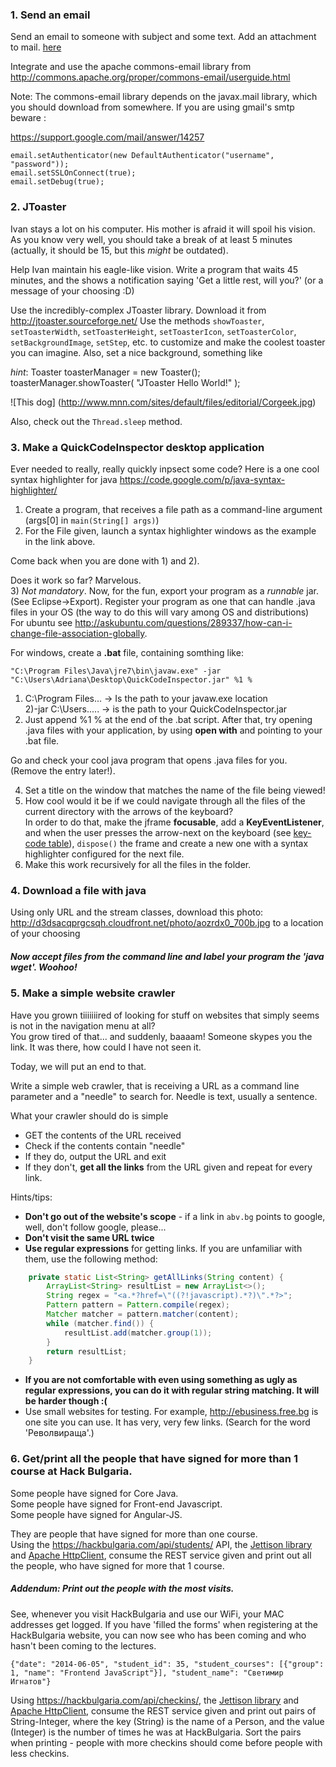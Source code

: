 ### 1. Send an email

Send an email to someone with subject and some text. Add an attachment to mail.  [here](http://d3dsacqprgcsqh.cloudfront.net/photo/azbW3zq_460sa_v1.gif)

Integrate and use the apache commons-email library from http://commons.apache.org/proper/commons-email/userguide.html

Note: The commons-email library depends on the javax.mail library, which you should download from somewhere. 
If you are using gmail's smtp beware :

https://support.google.com/mail/answer/14257
```
email.setAuthenticator(new DefaultAuthenticator("username", "password"));
email.setSSLOnConnect(true);
email.setDebug(true);
```

### 2. JToaster

Ivan stays a lot on his computer. His mother is afraid it will spoil his vision.
As you know very well, you should take a break of at least 5 minutes (actually, it should be 15, but this *might* be outdated).

Help Ivan maintain his eagle-like vision. Write a program that waits 45 minutes, and the shows a notification saying 'Get a little rest, will you?' (or a message of your choosing :D) 

Use the incredibly-complex JToaster library. Download it from http://jtoaster.sourceforge.net/
Use the methods `showToaster`, `setToasterWidth`, `setToasterHeight`, `setToasterIcon`, `setToasterColor`, `setBackgroundImage`, `setStep`, etc. to customize and make the coolest toaster you can imagine. Also, set a nice background, something like

*hint*: Toaster toasterManager = new Toaster();
toasterManager.showToaster( "JToaster Hello World!" );

![This dog] (http://www.mnn.com/sites/default/files/editorial/Corgeek.jpg)

  
Also, check out the `Thread.sleep` method.


### 3. Make a QuickCodeInspector desktop application

Ever needed to really, really quickly inpsect some code?
Here is a one cool syntax highlighter for java https://code.google.com/p/java-syntax-highlighter/  

1) Create a program, that receives a file path as a command-line argument (args[0] in `main(String[] args)`)  
2) For the File given, launch a syntax highlighter windows as the example in the link above.  

Come back when you are done with 1) and 2).   

Does it work so far? Marvelous.   
3) *Not mandatory*. Now, for the fun, export your program as a *runnable* jar. (See Eclipse->Export). Register your program as one that can handle .java files in your OS (the way to do this will vary among OS and distributions)  
For ubuntu see http://askubuntu.com/questions/289337/how-can-i-change-file-association-globally.  

For windows, create a **.bat** file, containing somthing like:
```
"C:\Program Files\Java\jre7\bin\javaw.exe" -jar "C:\Users\Adriana\Desktop\QuickCodeInspector.jar" %1 %
```
1) C:\Program Files... -> Is the path to your javaw.exe location  
2)-jar C:\Users.....  -> is the path to your QuickCodeInspector.jar  
3) Just append %1 % at the end of the .bat script.
After that, try opening .java files with your application, by using **open with** and pointing to your .bat file. 

Go and check your cool java program that opens .java files for you. (Remove the entry later!).  

4) Set a title on the window that matches the name of the file being viewed!  
5) How cool would it be if we could navigate through all the files of the current directory with the arrows of the keyboard?   
In order to do that, make the jframe **focusable**, add a **KeyEventListener**, and when the user presses the arrow-next on the keyboard (see [key-code table](http://www.foreui.com/articles/Key_Code_Table.htm)), `dispose()` the frame and create a new one with a syntax highlighter configured for the next file.   
6) Make this work recursively for all the files in the folder.  

### 4. Download a file with java
Using only URL and the stream classes, download this photo: http://d3dsacqprgcsqh.cloudfront.net/photo/aozrdx0_700b.jpg to a location of your choosing

##### Now accept files from the command line and label your program the 'java wget'. Woohoo!

### 5. Make a simple website crawler
Have you grown tiiiiiiired of looking for stuff on websites that simply seems is not in the navigation menu at all?  
You grow tired of that... and suddenly, baaaam! Someone skypes you the link. It was there, how could I have not seen it.  


Today, we will put an end to that.

Write a simple web crawler, that is receiving a URL as a command line parameter and a "needle" to search for.
Needle is text, usually a sentence.

What your crawler should do is simple
- GET the contents of the URL received
- Check if the contents contain "needle"
- If they do, output the URL and exit
- If they don't, **get all the links** from the URL given and repeat for every link.

Hints/tips:
- **Don't go out of the website's scope** - if a link in `abv.bg` points to google, well, don't follow google, please... 
- **Don't visit the same URL twice** 
- **Use regular expressions** for getting links. If you are unfamiliar with them, use the following method:
```java
	private static List<String> getAllLinks(String content) {
		ArrayList<String> resultList = new ArrayList<>();
		String regex = "<a.*?href=\"((?!javascript).*?)\".*?>";
		Pattern pattern = Pattern.compile(regex);
		Matcher matcher = pattern.matcher(content);
		while (matcher.find()) {
			resultList.add(matcher.group(1));
		}
		return resultList;
	}
```
- **If you are not comfortable with even using something as ugly as regular expressions, you can do it with regular string matching. It will be harder though :(**
- Use small websites for testing. For example, http://ebusiness.free.bg is one site you can use. It has very, very few links. (Search for the word 'Револвираща'.)

### 6. Get/print all the people that have signed for more than 1 course at Hack Bulgaria.
Some people have signed for Core Java.  
Some people have signed for Front-end Javascript.  
Some people have signed for Angular-JS.   

They are people that have signed for more than one course.  
Using the https://hackbulgaria.com/api/students/ API, the [Jettison library](http://jettison.codehaus.org/) and [Apache HttpClient](http://hc.apache.org/httpclient-3.x/tutorial.html), consume the REST service given and print out all the people, who have signed for more that 1 course. 
 

##### Addendum: Print out the people with the most visits.
See, whenever you visit HackBulgaria and use our WiFi, your MAC addresses get logged. If you have 'filled the forms' when registering at the HackBulgaria website, you can now see  who has been coming and who hasn't been coming to the lectures.  

```
{"date": "2014-06-05", "student_id": 35, "student_courses": [{"group": 1, "name": "Frontend JavaScript"}], "student_name": "Светимир Игнатов"}
```

Using https://hackbulgaria.com/api/checkins/, the [Jettison library](http://jettison.codehaus.org/) and [Apache HttpClient](http://hc.apache.org/httpclient-3.x/tutorial.html), consume the REST service given and print out pairs of String-Integer, where the key (String) is the name of a Person, and the value (Integer) is the number of times he was at HackBulgaria. Sort the pairs when printing - people with more checkins should come before people with less checkins.


 

